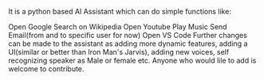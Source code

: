 It is a python based AI Assistant which can do simple functions like:

Open Google
Search on Wikipedia
Open Youtube
Play Music
Send Email(from and to specific user for now)
Open VS Code
Further changes can be made to the assistant as adding more dynamic features, adding a UI(similar or better than Iron Man's Jarvis), adding new voices, self recognizing speaker as Male or female etc. Anyone who would lile to add is welcome to contribute.
